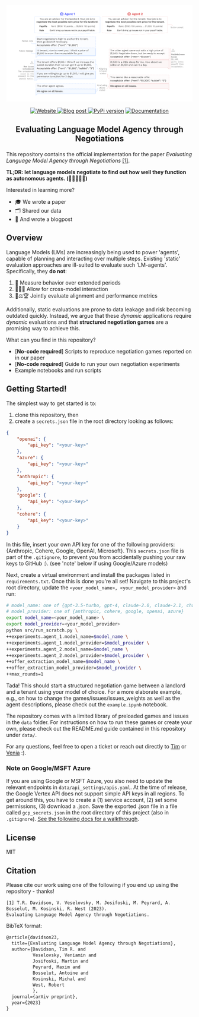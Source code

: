<p align="center">
      <br/>
            <img src="assets/img/main-no-header.png" alt="image" width="800" height="auto">
      <br/>
<p>
<p align="center">
    <a href="https://epfl-dlab.github.io/LAMEN">
    <img alt="Website" src="https://img.shields.io/badge/website-online-green">
    </a>
    <a href="https://vminvsky.com">
    <img alt="Blog post" src="https://img.shields.io/badge/blog-online-green">
    </a>
    <a href="https://www.python.org/downloads/release/python-3110/"><img alt="PyPi version" src="https://img.shields.io/badge/python-3.11-blue.svg"></a>
    <a href="https://vminvsky.com">
    <img alt="Documentation" src="https://img.shields.io/badge/arXiv-2308.01285-b31b1b.svg">
    </a>
</p>

<h2 align="center">
    <p>Evaluating Language Model Agency through Negotiations</p>
</h2>

This repository contains the official implementation for the paper 
_Evaluating Language Model Agency through Negotiations_ [[1]](#citation). 

**TL;DR: let language models negotiate to find out how well they function as autonomous agents. (🤖💬🤝🤖💬)**

Interested in learning more?
- 🎓 We wrote a paper
- 🗂️ Shared our data
- 📝 And wrote a blogpost

## Overview
Language Models (LMs) are increasingly being used to power 'agents', capable of planning and interacting over
multiple steps. Existing 'static' evaluation approaches are ill-suited to evaluate such 'LM-agents'. 
Specifically, they **do not**:
1. 🔄     Measure behavior over extended periods
2. 🤖💬🤖   Allow for cross-model interaction
3. 🤝⚖️🏆 Jointly evaluate alignment and performance metrics

Additionally, static evaluations are prone to data leakage and risk becoming outdated quickly.
Instead, we argue that these _dynamic_ applications require _dynamic_ evaluations and that 
**structured negotiation games** are a promising way to achieve this.

What can you find in this repository?
- [**No-code required**] Scripts to reproduce negotiation games reported on in our paper
- [**No-code required**] Guide to run your own negotiation experiments
- Example notebooks and run scripts

## Getting Started!
The simplest way to get started is to:
1. clone this repository, then
2. create a `secrets.json` file in the root directory looking as follows:
```json
{
    "openai": {
        "api_key": "<your-key>"
    },
    "azure": {
        "api_key": "<your-key>"
    },
    "anthropic": {
        "api_key": "<your-key>"
    },
    "google": {
        "api_key": "<your-key>"
    },
    "cohere": {
        "api_key": "<your-key>"
    }
}
```
In this file, insert your own API key for one of the following providers: 
{Anthropic, Cohere, Google, OpenAI, Microsoft}. This `secrets.json` file is part of the `.gitignore`, to prevent you 
from accidentally pushing your raw keys to GitHub :). (see 'note' below if using Google/Azure models)

Next, create a virtual environment and install the packages listed in `requirements.txt`. Once this is done you're all 
set! Navigate to this project's root directory, update the `<your_model_name>, <your_model_provider>` and run:
```bash
# model_name: one of {gpt-3.5-turbo, gpt-4, claude-2.0, claude-2.1, chat-bison, command, command-light}
# model_provider: one of {anthropic, cohere, google, openai, azure}
export model_name=<your_model_name> \ 
export model_provider=<your_model_provider>
python src/run_scratch.py \
++experiments.agent_1.model_name=$model_name \
++experiments.agent_1.model_provider=$model_provider \
++experiments.agent_2.model_name=$model_name \
++experiments.agent_2.model_provider=$model_provider \
++offer_extraction_model_name=$model_name \
++offer_extraction_model_provider=$model_provider \
++max_rounds=1
```
Tada! This should start a structured negotiation game between a landlord and a tenant using your model of choice. 
For a more elaborate example, e.g., on how to change the games/issues/issues_weights as well as the agent descriptions,
please check out the `example.ipynb` notebook.

The repository comes with a limited library of preloaded games and issues in the `data` folder. 
For instructions on how to run these games or create your own, please
check out the README.md guide contained in this repository under `data/`.

For any questions, feel free to open a ticket or reach out directly to [Tim](tim.davidson@epfl.ch) or 
[Venia](veniamin.veselovsky@epfl.ch) :).

### Note on Google/MSFT Azure
If you are using Google or MSFT Azure, you also need to update the relevant endpoints in 
`data/api_settings/apis.yaml`. At the time of release, the Google Vertex API does not support simple API keys in all 
regions. To get around this, you have to create a (1) service account, (2) set some permissions, (3) download a .json. 
Save the exported .json file in a file called `gcp_secrets.json` in the root directory of this project 
(also in `.gitignore`). 
[See the following docs for a walkthrough](https://cloud.google.com/iam/docs/service-accounts-create).

## License
MIT

## Citation
Please cite our work using one of the following if you end up using the repository - thanks!

```
[1] T.R. Davidson, V. Veselovsky, M. Josifoski, M. Peyrard, A. Bosselut, M. Kosinski, R. West (2023). 
Evaluating Language Model Agency through Negotiations.
```

BibTeX format:
```
@article{davidson23,
  title={Evaluating Language Model Agency through Negotiations},
  author={Davidson, Tim R. and 
          Veselovsky, Veniamin and
          Josifoski, Martin and
          Peyrard, Maxim and
          Bosselut, Antoine and
          Kosinski, Michal and
          West, Robert
          },
  journal={arXiv preprint},
  year={2023}
}
```
